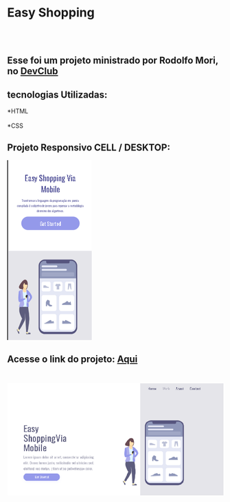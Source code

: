 <h1> Easy Shopping </h1/>
<br>
<br>
<h2>Esse foi um projeto ministrado por Rodolfo Mori,
<br>no <a href="https://www.rodolfomori.com.br/devclub">DevClub<a/></h2>
<h2>tecnologias Utilizadas:</h2>

  *HTML
  <br>
  <br>
 *CSS

<h2>Projeto Responsivo CELL / DESKTOP:</h2>


<img src="https://github.com/FagnerLincoln/Projeto-Easy-Shopping/blob/master/img/easy%20cell.png?raw=true" />
  <h2> Acesse o link do projeto: <a href="https://fagnerlincoln.github.io/Projeto-Easy-Shopping/">Aqui<a/><h2>
  <img src="https://github.com/FagnerLincoln/Projeto-Easy-Shopping/blob/master/img/Cell%20desktop.png?raw=true"/> 

